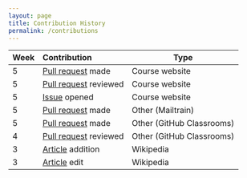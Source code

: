 ```yaml
---
layout: page
title: Contribution History
permalink: /contributions
---
```


| Week        | Contribution           | Type  |
| ------------- |:-------------| -----|
| 5 |[Pull request](https://github.com/joannakl/cs480_s18/pull/86) made| Course website |
| 5 |[Pull request](https://github.com/joannakl/cs480_s18/pull/84) reviewed| Course website |
| 5 |[Issue](https://github.com/joannakl/cs480_s18/issues/77) opened| Course website |
| 5 |[Pull request](https://github.com/Mailtrain-org/mailtrain/pull/377) made| Other (Mailtrain) |
| 5 |[Pull request](https://github.com/education/classroom/pull/1283) made| Other (GitHub Classrooms)|
| 4 |[Pull request](https://github.com/education/classroom/pull/1245) reviewed| Other (GitHub Classrooms)|
| 3 |[Article](https://en.wikipedia.org/w/index.php?title=Nanyang_Girls%27_High_School&diff=prev&oldid=824898512) addition| Wikipedia|
| 3 |[Article](https://en.wikipedia.org/w/index.php?title=Singlish&diff=prev&oldid=824899315) edit| Wikipedia|